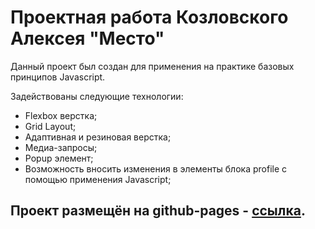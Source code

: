 # Проектная работа Козловского Алексея "Место"

Данный проект был создан для применения на практике базовых принципов Javascript.

Задействованы следующие технологии:
* Flexbox верстка;
* Grid Layout;
* Адаптивная и резиновая верстка;
* Медиа-запросы;
* Popup элемент;
* Возможность вносить изменения в элементы блока profile с помощью применения Javascript;

Проект размещён на github-pages - [ссылка](https://leskezz.github.io/mesto/index.html).
------ 